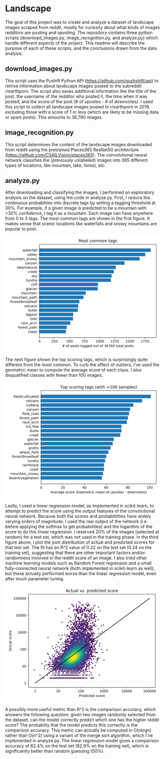 # Landscape
The goal of this project was to create and analyze a dataset of landscape images scraped from reddit, mostly for curiosity about what kinds of images redditors are posting and upvoting.
The repository contains three python scripts (download_images.py, image_recognition.py, and analyze.py) which handle different aspects of the project. This readme will describe the purpose of each of these scripts, and the conclusions drawn from the data analysis.

## download_images.py
This script uses the Pushift Python API (https://github.com/pushshift/api) to retrive information about landscape images posted to the subreddit r/earthporn.
The script also saves additional information like the title of the post, the username of the redditor who posted it, the time when it was posted, and the score of the post (# of upvotes - # of downvotes).
I used this script to collect all landscape images posted to r/earthporn in 2019, excluding those with a score of 1 or less (which are likely to be missing data or spam posts).
This amounts to 36,760 images.

## image_recognition.py
This script determines the content of the landscape images downloaded from reddit using the pretrained Places365 ResNet50 architecture (https://github.com/CSAILVision/places365).
The convolutional neural network classifies the (previously unlabeled) images into 365 different types of locations, like mountain, lake, forest, etc.

## analyze.py
After downloading and classifying the images, I performed an exploratory analysis on the dataset, using the code in analyze.py.
First, I reduce the continuous probablities into discrete tags by setting a tagging threshold at 30%.
For example, if a given image is predicted to be a mountain with >30% confidence, I tag it as a mountain.
Each image can have anywhere from 0 to 3 tags.
The most common tags are shown in the first figure.
It makes sense that scenic locations like waterfalls and snowy mountains are popular to post.

![common_tags.png](https://github.com/tennessejoyce/Landscape/blob/master/common_tags.png)

The next figure shown the top scoring tags, which is surprisingly quite different from the most common.
To curb the effect of outliers, I've used the geometric mean to compute the average score of each class.
I also disqualified classes with fewer than 100 images. 

![top_scoring_tags.png](https://github.com/tennessejoyce/Landscape/blob/master/top_scoring_tags.png)

Lastly, I used a linear regression model, as implemented in scikit-learn, to attempt to predict the score using the output features of the convolutional neural network.
Because both the scores and probabilitities have widely varying orders of magnitude, I used the raw output of the network (i.e. before applying the softmax to get probabilities) and the logarithm of the score to do this linear regression.
I reserved 20% of the images (selected at random) for a test set, which was not used in the training phase.
In the third figure above, I plot the joint distribution of actual and predicted scores for that test set.
The fit has an R^2 value of 0.22 on the test set (0.24 on the training set), suggesting that there are other important factors and/or randomness involved in the reddit score of an image.
I also tried other machine learning models such as Random Forest regression and a small fully-connected neural network (both implemented in scikit-learn as well), but these actually performed worse than the linear regression model, even after much parameter tuning.

![actual_vs_predicted.png](https://github.com/tennessejoyce/Landscape/blob/master/actual_vs_predicted.png)

A possibly more useful metric than R^2 is the comparison accuracy, which answers the following question: given two images randomly selected from the dataset, can the model correctly predict which one has the higher reddit score?
The probabilty that the model predicts this correctly is the comparison accuracy.
This metric can actually be computed in O(nlogn) rather than O(n^2) using a variant of the merge sort algorithm, which I've implemented in analyze.py.
The linear regression model gives a comparison accuracy of 82.4% on the test set (82.9% on the training set), which is significantly better than random guessing (50%).


